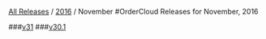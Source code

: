 [All Releases](../../README.md) / [2016](../README.md) / November
#OrderCloud Releases for November, 2016

###[v31](v31.md)
###[v30.1](v30.1.md)

